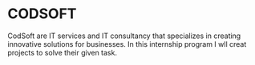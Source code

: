 # CODSOFT
 CodSoft are IT services and IT consultancy  that specializes in creating innovative solutions for businesses. In this internship program I wll creat projects to solve their given task.
